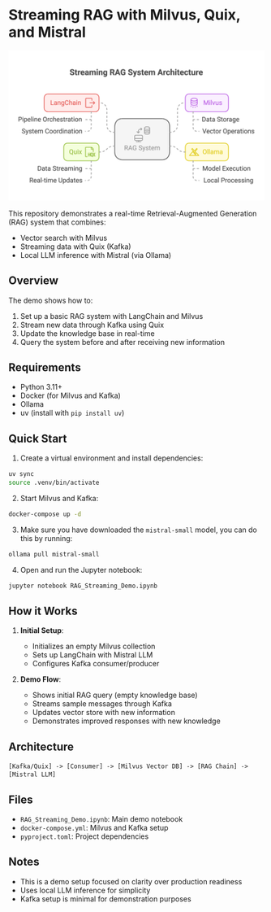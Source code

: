 # Streaming RAG with Milvus, Quix, and Mistral

![Streaming RAG Demo](Streaming_RAG_Demo_LangChain.png)

This repository demonstrates a real-time Retrieval-Augmented Generation (RAG) system that combines:
- Vector search with Milvus
- Streaming data with Quix (Kafka)
- Local LLM inference with Mistral (via Ollama)

## Overview

The demo shows how to:
1. Set up a basic RAG system with LangChain and Milvus
2. Stream new data through Kafka using Quix
3. Update the knowledge base in real-time
4. Query the system before and after receiving new information

## Requirements

- Python 3.11+
- Docker (for Milvus and Kafka)
- Ollama
- uv (install with `pip install uv`)

## Quick Start

1. Create a virtual environment and install dependencies:
```bash
uv sync
source .venv/bin/activate
```

2. Start Milvus and Kafka:
```bash
docker-compose up -d
```

3. Make sure you have downloaded the `mistral-small` model, you can do this by running:
```bash
ollama pull mistral-small
```

4. Open and run the Jupyter notebook:
```bash
jupyter notebook RAG_Streaming_Demo.ipynb
```

## How it Works

1. **Initial Setup**: 
   - Initializes an empty Milvus collection
   - Sets up LangChain with Mistral LLM
   - Configures Kafka consumer/producer

2. **Demo Flow**:
   - Shows initial RAG query (empty knowledge base)
   - Streams sample messages through Kafka
   - Updates vector store with new information
   - Demonstrates improved responses with new knowledge

## Architecture

```
[Kafka/Quix] -> [Consumer] -> [Milvus Vector DB] -> [RAG Chain] -> [Mistral LLM]
```

## Files

- `RAG_Streaming_Demo.ipynb`: Main demo notebook
- `docker-compose.yml`: Milvus and Kafka setup
- `pyproject.toml`: Project dependencies

## Notes

- This is a demo setup focused on clarity over production readiness
- Uses local LLM inference for simplicity
- Kafka setup is minimal for demonstration purposes

